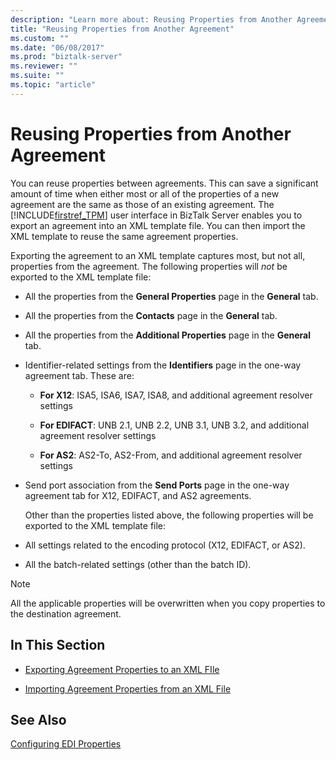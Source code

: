 ```yaml
---
description: "Learn more about: Reusing Properties from Another Agreement"
title: "Reusing Properties from Another Agreement"
ms.custom: ""
ms.date: "06/08/2017"
ms.prod: "biztalk-server"
ms.reviewer: ""
ms.suite: ""
ms.topic: "article"
---
```

# Reusing Properties from Another Agreement
You can reuse properties between agreements. This can save a significant amount of time when either most or all of the properties of a new agreement are the same as those of an existing agreement. The [!INCLUDE[firstref_TPM](../includes/firstref-tpm-md.md)] user interface in BizTalk Server enables you to export an agreement into an XML template file. You can then import the XML template to reuse the same agreement properties.  
  
 Exporting the agreement to an XML template captures most, but not all, properties from the agreement. The following properties will *not* be exported to the XML template file:  
  
- All the properties from the **General Properties** page in the **General** tab.  
  
- All the properties from the **Contacts** page in the **General** tab.  
  
- All the properties from the **Additional Properties** page in the **General** tab.  
  
- Identifier-related settings from the **Identifiers** page in the one-way agreement tab. These are:  
  
  -   **For X12**: ISA5, ISA6, ISA7, ISA8, and additional agreement resolver settings  
  
  -   **For EDIFACT**: UNB 2.1, UNB 2.2, UNB 3.1, UNB 3.2, and additional agreement resolver settings  
  
  -   **For AS2**: AS2-To, AS2-From, and additional agreement resolver settings  
  
- Send port association from the **Send Ports** page in the one-way agreement tab for X12, EDIFACT, and AS2 agreements.  
  
  Other than the properties listed above, the following properties will be exported to the XML template file:  
  
- All settings related to the encoding protocol (X12, EDIFACT, or AS2).  
  
- All the batch-related settings (other than the batch ID).  
  
> [!NOTE]
>  All the applicable properties will be overwritten when you copy properties to the destination agreement.  
  
## In This Section  
  
-   [Exporting Agreement Properties to an XML FIle](../core/exporting-agreement-properties-to-an-xml-file.md)  
  
-   [Importing Agreement Properties from an XML File](../core/importing-agreement-properties-from-an-xml-file.md)  
  
## See Also  
 [Configuring EDI Properties](../core/configuring-edi-properties.md)
